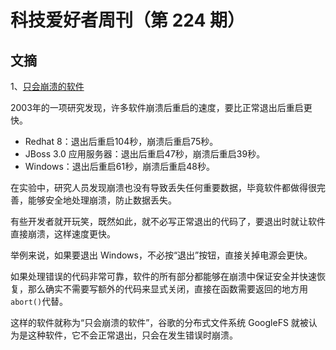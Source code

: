 # 科技爱好者周刊（第 224 期）

## 文摘

1、[只会崩溃的软件](https://lwn.net/Articles/191059/)

2003年的一项研究发现，许多软件崩溃后重启的速度，要比正常退出后重启更快。

- Redhat 8：退出后重启104秒，崩溃后重启75秒。
- JBoss 3.0 应用服务器：退出后重启47秒，崩溃后重启39秒。
- Windows：退出后重启61秒，崩溃后重启48秒。

在实验中，研究人员发现崩溃也没有导致丢失任何重要数据，毕竟软件都做得很完善，能够安全地处理崩溃，防止数据丢失。

有些开发者就开玩笑，既然如此，就不必写正常退出的代码了，要退出时就让软件直接崩溃，这样速度更快。

举例来说，如果要退出 Windows，不必按“退出”按钮，直接关掉电源会更快。

如果处理错误的代码非常可靠，软件的所有部分都能够在崩溃中保证安全并快速恢复，那么确实不需要写额外的代码来显式关闭，直接在函数需要返回的地方用`abort()`代替。

这样的软件就称为“只会崩溃的软件”，谷歌的分布式文件系统 GoogleFS 就被认为是这种软件，它不会正常退出，只会在发生错误时崩溃。

